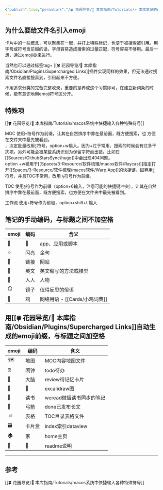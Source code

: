 ```yaml
---
{"publish":true,"permalink":"/🍀 花园导览/🧰 本库指南/Tutorials/» 本库笔记的emoji符号记录.md","title":"» 本库笔记的emoji符号记录","created":"2022-08-05","modified":"2023-03-14","tags":["本库教程","workflow"],"cssclasses":""}
---
```


## 为什么要给文件名引入emoji

卡片中的一些概念，可以聚集在一起，并打上特殊标记，也便于被搜索被引用。用字母或符号当前缀的话，字母容易造成搜索的过量匹配，符号容易不够用。最后一想，通过emoji😃来进行。

当然也可以通过标签tag+ [[🍀 花园导览/🧰 本库指南/Obsidian/Plugins/Supercharged Links]]插件实现同样的效果，但无法通过搜索文件名直接搜索到，引用起来不方便。

不用追求分类的完备完整收录，重要的是养成这个习惯即可，在建立新词条的时候，能有意识地用emoji符号区分开。

## 特殊项

[[🍀 花园导览/🧰 本库指南/Tutorials/macos系统中快捷输入各种特殊符号]]

MOC 使用`+`符号作为前缀，让其在自然排序中靠在最前面，既方便搜索，也 方便在文件夹中最先被看到。  
	，决定批量改用`∑`符号，option+w输入。因为+过于常用，搜索的时候会有过多干扰项，另外可能会被某些系统识别为保留字符而出错，比如在[[Sources/GithubStarsSync/hugo]]中会出现404问题。  
	option +w被用于[[Spaces/3-Resource/软件梳理/macos软件/Raycast]]指定打开[[Spaces/3-Resource/软件梳理/macos软件/Warp App]]的快捷键，固弃用`∑`符号，并且TOC不常用，改用 `§`符号作为前缀。

TOC 使用`§`符号作为前缀（option+6输入，注意可能的快捷键冲突），让其在自然排序中靠在最前面，既方便搜索，也方便在文件夹中最先被看到。

工作流 使用`»`符号作为前缀，option+shift+\ 输入.

## 笔记的手动编码，与标题之间不加空格

| emoji | 编码 | 含义                 |
| ----- | ---- | -------------------- |
| 🤖    | 🤖 | app、应用或脚本            |
| ✨    | 闪亮 | 金句                 |
| 🔗    | 链接 | 网站                 |
| 🔡    | 英文 | 英文缩写的方法或模型 |
| 🧑    | 人人 | 人物                 |
| 🪞    | 镜子 | 值得反思的俗语       |
| 🐤    | 鸡   | 网络用语 - [[Cards/小鸡词典]]                     |

## 用[[🍀 花园导览/🧰 本库指南/Obsidian/Plugins/Supercharged Links]]自动生成的emoji前缀，与标题之间加空格

| emoji | 编码   | 含义                     |
| ----- | ------ | ------------------------ |
| 🗺     | 地图   | MOC内容地图文件          |
| ⏰    | 闹钟   | todo待办                 |
| 🧠    | 大脑   | review待记忆卡片         |
| 🎨    | 🎨     | excalidraw图             |
| 📖    | 读书   | weread微信读书同步的笔记 |
| 🏹    | 弓箭   | done已发布长文           |
| 📊    | 表格   | TOC目录表格文件          |
| 🗃     | 卡片盒 | index索引dataview        |
| 🏠    | 家     | home主页                 |
| 📃    | 📃   | readme说明                         |

---

## 参考

[[🍀 花园导览/🧰 本库指南/Tutorials/macos系统中快捷输入各种特殊符号]]